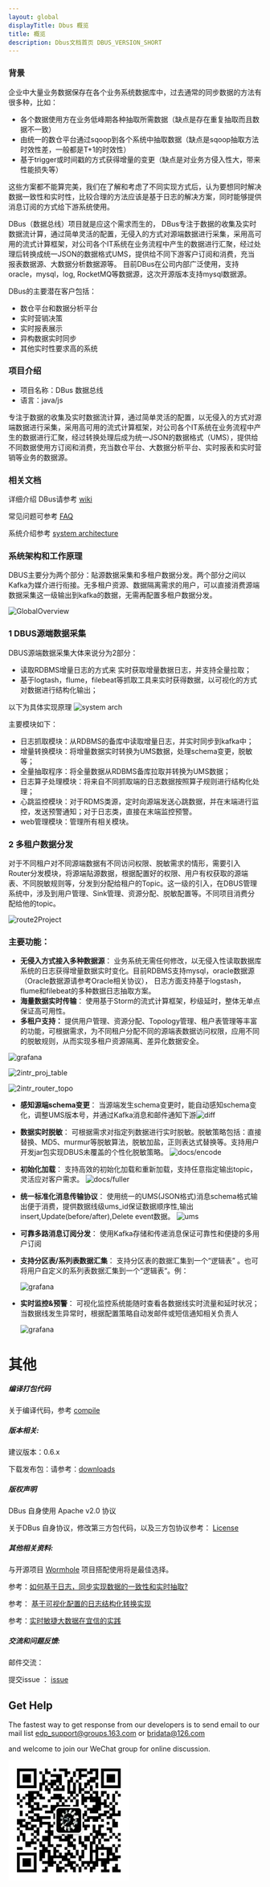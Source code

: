 ```yaml
---
layout: global
displayTitle: Dbus 概览
title: 概览
description: Dbus文档首页 DBUS_VERSION_SHORT
---
```


### 背景

企业中大量业务数据保存在各个业务系统数据库中，过去通常的同步数据的方法有很多种，比如：

- 各个数据使用方在业务低峰期各种抽取所需数据（缺点是存在重复抽取而且数据不一致）
- 由统一的数仓平台通过sqoop到各个系统中抽取数据（缺点是sqoop抽取方法时效性差，一般都是T+1的时效性）
- 基于trigger或时间戳的方式获得增量的变更（缺点是对业务方侵入性大，带来性能损失等）

这些方案都不能算完美，我们在了解和考虑了不同实现方式后，认为要想同时解决数据一致性和实时性，比较合理的方法应该是基于日志的解决方案，同时能够提供消息订阅的方式给下游系统使用。

DBus（数据总线）项目就是应这个需求而生的， DBus专注于数据的收集及实时数据流计算，通过简单灵活的配置，无侵入的方式对源端数据进行采集，采用高可用的流式计算框架，对公司各个IT系统在业务流程中产生的数据进行汇聚，经过处理后转换成统一JSON的数据格式UMS，提供给不同下游客户订阅和消费，充当报表数据源、大数据分析数据源等。 目前DBus在公司内部广泛使用，支持oracle，mysql，log, RocketMQ等数据源，这次开源版本支持mysql数据源。

DBus的主要潜在客户包括：

- 数仓平台和数据分析平台
- 实时营销决策
- 实时报表展示
- 异构数据实时同步
- 其他实时性要求高的系统

### 项目介绍

- 项目名称：DBus 数据总线
- 语言：java/js

专注于数据的收集及实时数据流计算，通过简单灵活的配置，以无侵入的方式对源端数据进行采集，采用高可用的流式计算框架，对公司各个IT系统在业务流程中产生的数据进行汇聚，经过转换处理后成为统一JSON的数据格式（UMS），提供给不同数据使用方订阅和消费，充当数仓平台、大数据分析平台、实时报表和实时营销等业务的数据源。

### 相关文档

详细介绍 DBus请参考 [wiki](https://bridata.github.io/DBus/index.html)

常见问题可参考 [FAQ](https://bridata.github.io/DBus/more-faq.html)

系统介绍参考 [system architecture](https://bridata.github.io/DBus/more-system-architecture.html)

### 系统架构和工作原理

DBUS主要分为两个部分：貼源数据采集和多租户数据分发。两个部分之间以Kafka为媒介进行衔接。无多租户资源、数据隔离需求的用户，可以直接消费源端数据采集这一级输出到kafka的数据，无需再配置多租户数据分发。

![GlobalOverview](docs/img/index/ds_and_projdispatch.png)

### **1 DBUS源端数据采集**

DBUS源端数据采集大体来说分为2部分：

- 读取RDBMS增量日志的方式来 实时获取增量数据日志，并支持全量拉取；
- 基于logtash，flume，filebeat等抓取工具来实时获得数据，以可视化的方式对数据进行结构化输出；

以下为具体实现原理 ![system arch](docs/img/more-system-architecture.png)


主要模块如下：

- 日志抓取模块：从RDBMS的备库中读取增量日志，并实时同步到kafka中；
- 增量转换模块：将增量数据实时转换为UMS数据，处理schema变更，脱敏等；
- 全量抽取程序：将全量数据从RDBMS备库拉取并转换为UMS数据；
- 日志算子处理模块：将来自不同抓取端的日志数据按照算子规则进行结构化处理；
- 心跳监控模块：对于RDMS类源，定时向源端发送心跳数据，并在末端进行监控，发送预警通知；对于日志类，直接在末端监控预警。
- web管理模块：管理所有相关模块。


### **2 多租户数据分发**

对于不同租户对不同源端数据有不同访问权限、脱敏需求的情形，需要引入Router分发模块，将源端貼源数据，根据配置好的权限、用户有权获取的源端表、不同脱敏规则等，分发到分配给租户的Topic。这一级的引入，在DBUS管理系统中，涉及到用户管理、Sink管理、资源分配、脱敏配置等。不同项目消费分配给他的topic。

![route2Project](docs/img/index/route2Project.png)

### 主要功能：

- **无侵入方式接入多种数据源**： 业务系统无需任何修改，以无侵入性读取数据库系统的日志获得增量数据实时变化。目前RDBMS支持mysql，oracle数据源（Oracle数据源请参考Oracle相关协议）， 日志方面支持基于logstash，flume和filebeat的多种数据日志抽取方案。
- **海量数据实时传输**： 使用基于Storm的流式计算框架，秒级延时，整体无单点保证高可用性。
- **多租户支持：** 提供用户管理、资源分配、Topology管理、租户表管理等丰富的功能，可根据需求，为不同租户分配不同的源端表数据访问权限，应用不同的脱敏规则，从而实现多租户资源隔离、差异化数据安全。

![grafana](docs/img/index/2intr_proj_mgr.png)

![2intr_proj_table](docs/img/index/2intr_proj_table.png)

![2intr_router_topo](docs/img/index/2intr_router_topo.png)

- **感知源端schema变更**： 当源端发生schema变更时，能自动感知schema变化，调整UMS版本号，并通过Kafka消息和邮件通知下游![diff](docs/img/index/2intr_diff.png)

- **数据实时脱敏**： 可根据需求对指定列数据进行实时脱敏。脱敏策略包括：直接替换、MD5、murmur等脱敏算法，脱敏加盐，正则表达式替换等。支持用户开发jar包实现DBUS未覆盖的个性化脱敏策略。 ![docs/encode](docs/img/index/2intr_encode.png)

- **初始化加载**： 支持高效的初始化加载和重新加载，支持任意指定输出topic，灵活应对客户需求。 ![docs/fuller](docs/img/index/2intr_full.png)

- **统一标准化消息传输协议**： 使用统一的UMS(JSON格式)消息schema格式输出便于消费，提供数据线级ums_id保证数据顺序性,输出insert,Update(before/after),Delete event数据。 ![ums](docs/img/index/2system-ums.png)

- **可靠多路消息订阅分发**： 使用Kafka存储和传递消息保证可靠性和便捷的多用户订阅

- **支持分区表/系列表数据汇集**： 支持分区表的数据汇集到一个“逻辑表” 。也可将用户自定义的系列表数据汇集到一个“逻辑表“。例：

  ![grafana](docs/img/index/2intr_mergetable.png) 

- **实时监控&预警**： 可视化监控系统能随时查看各数据线实时流量和延时状况；当数据线发生异常时，根据配置策略自动发邮件或短信通知相关负责人 

  ![grafana](docs/img/index/2intr_grafana.png)

# 其他

##### 编译打包代码

关于编译代码，参考 [compile](https://bridata.github.io/DBus/more-compile-code.html)

##### 版本相关:

建议版本：0.6.x

下载发布包：请参考：[downloads](https://github.com/BriData/DBus/releases)

##### 版权声明

DBus 自身使用 Apache v2.0 协议

关于DBus 自身协议，修改第三方包代码，以及三方包协议参考： [License](https://bridata.github.io/DBus/more-license.html)

##### 其他相关资料:

与开源项目 [Wormhole](https://github.com/edp963/wormhole) 项目搭配使用将是最佳选择。 

参考：[如何基于日志，同步实现数据的一致性和实时抽取?](http://dbaplus.cn/news-21-872-1.html)

参考： [基于可视化配置的日志结构化转换实现](http://dbaplus.cn/news-134-1860-1.html)

参考：[实时敏捷大数据在宜信的实践](http://server.51cto.com/News-576556.htm) 

##### 交流和问题反馈:

邮件交流： 

提交issue ： [issue](https://github.com/BriData/DBus/issues)

## Get Help

The fastest way to get response from our developers is to send email to our mail list [edp_support@groups.163.com](mailto:edp_support@groups.163.com) or [bridata@126.com](mailto:bridata@126.com)

and welcome to join our WeChat group for online discussion.

![](docs/img/WeChat.jpg)